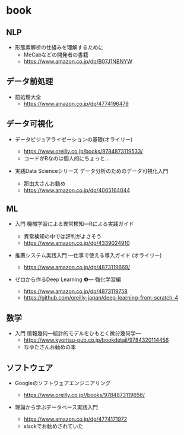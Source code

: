 # book

## NLP

- 形態素解析の仕組みを理解するために
  - MeCabなどの開発者の書籍
  - https://www.amazon.co.jp/dp/B07J1NBNYW

## データ前処理

- 前処理大全
  - https://www.amazon.co.jp/dp/4774196479

## データ可視化

- データビジュアライゼーションの基礎(オライリー)
  - https://www.oreilly.co.jp/books/9784873119533/
  - コードがRなのは個人的にちょっと...

- 実践Data Scienceシリーズ データ分析のためのデータ可視化入門
  - 那由太さんお勧め
  - https://www.amazon.co.jp/dp/4065164044

## ML

- 入門 機械学習による異常検知―Rによる実践ガイド
  - 異常検知の中では評判がよさそう
  - https://www.amazon.co.jp/dp/4339024910

- 推薦システム実践入門 ―仕事で使える導入ガイド (オライリー)
  - https://www.amazon.co.jp/dp/4873119669/

- ゼロから作るDeep Learning ❹— 強化学習編
  - https://www.amazon.co.jp/dp/4873119758
  - https://github.com/oreilly-japan/deep-learning-from-scratch-4

## 数学

- 入門 情報幾何―統計的モデルをひもとく微分幾何学― 
  - https://www.kyoritsu-pub.co.jp/bookdetail/9784320114456
  - なゆたさんお勧めの本

## ソフトウェア

- Googleのソフトウェアエンジニアリング
  - https://www.oreilly.co.jp//books/9784873119656/

- 理論から学ぶデータベース実践入門
  - https://www.amazon.co.jp/dp/4774171972
  - slackでお勧めされていた